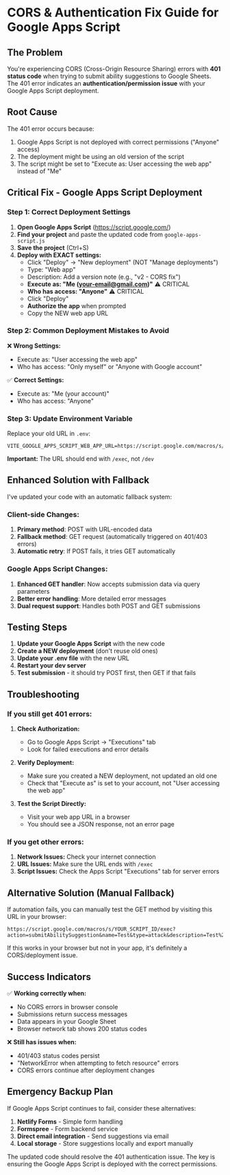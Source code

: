 # CORS & Authentication Fix Guide for Google Apps Script

## The Problem
You're experiencing CORS (Cross-Origin Resource Sharing) errors with **401 status code** when trying to submit ability suggestions to Google Sheets. The 401 error indicates an **authentication/permission issue** with your Google Apps Script deployment.

## Root Cause
The 401 error occurs because:
1. Google Apps Script is not deployed with correct permissions ("Anyone" access)
2. The deployment might be using an old version of the script
3. The script might be set to "Execute as: User accessing the web app" instead of "Me"

## Critical Fix - Google Apps Script Deployment

### Step 1: Correct Deployment Settings

1. **Open Google Apps Script** (https://script.google.com/)
2. **Find your project** and paste the updated code from `google-apps-script.js`
3. **Save the project** (Ctrl+S)
4. **Deploy with EXACT settings:**
   - Click "Deploy" → "New deployment" (NOT "Manage deployments")
   - Type: "Web app"
   - Description: Add a version note (e.g., "v2 - CORS fix")
   - **Execute as: "Me (your-email@gmail.com)"** ⚠️ CRITICAL
   - **Who has access: "Anyone"** ⚠️ CRITICAL
   - Click "Deploy"
   - **Authorize the app** when prompted
   - Copy the NEW web app URL

### Step 2: Common Deployment Mistakes to Avoid

❌ **Wrong Settings:**
- Execute as: "User accessing the web app" 
- Who has access: "Only myself" or "Anyone with Google account"

✅ **Correct Settings:**
- Execute as: "Me (your account)"
- Who has access: "Anyone"

### Step 3: Update Environment Variable

Replace your old URL in `.env`:
```env
VITE_GOOGLE_APPS_SCRIPT_WEB_APP_URL=https://script.google.com/macros/s/YOUR_NEW_SCRIPT_ID/exec
```

**Important:** The URL should end with `/exec`, not `/dev`

## Enhanced Solution with Fallback

I've updated your code with an automatic fallback system:

### Client-side Changes:
1. **Primary method**: POST with URL-encoded data
2. **Fallback method**: GET request (automatically triggered on 401/403 errors)
3. **Automatic retry**: If POST fails, it tries GET automatically

### Google Apps Script Changes:
1. **Enhanced GET handler**: Now accepts submission data via query parameters
2. **Better error handling**: More detailed error messages
3. **Dual request support**: Handles both POST and GET submissions

## Testing Steps

1. **Update your Google Apps Script** with the new code
2. **Create a NEW deployment** (don't reuse old ones)
3. **Update your .env file** with the new URL
4. **Restart your dev server**
5. **Test submission** - it should try POST first, then GET if that fails

## Troubleshooting

### If you still get 401 errors:

1. **Check Authorization:**
   - Go to Google Apps Script → "Executions" tab
   - Look for failed executions and error details

2. **Verify Deployment:**
   - Make sure you created a NEW deployment, not updated an old one
   - Check that "Execute as" is set to your account, not "User accessing the web app"

3. **Test the Script Directly:**
   - Visit your web app URL in a browser
   - You should see a JSON response, not an error page

### If you get other errors:

1. **Network Issues:** Check your internet connection
2. **URL Issues:** Make sure the URL ends with `/exec`
3. **Script Issues:** Check the Apps Script "Executions" tab for server errors

## Alternative Solution (Manual Fallback)

If automation fails, you can manually test the GET method by visiting this URL in your browser:

```
https://script.google.com/macros/s/YOUR_SCRIPT_ID/exec?action=submitAbilitySuggestion&name=Test&type=attack&description=Test%20description&difficulty=easy&submitterName=Test%20User
```

If this works in your browser but not in your app, it's definitely a CORS/deployment issue.

## Success Indicators

✅ **Working correctly when:**
- No CORS errors in browser console
- Submissions return success messages
- Data appears in your Google Sheet
- Browser network tab shows 200 status codes

❌ **Still has issues when:**
- 401/403 status codes persist
- "NetworkError when attempting to fetch resource" errors
- CORS errors continue after deployment changes

## Emergency Backup Plan

If Google Apps Script continues to fail, consider these alternatives:
1. **Netlify Forms** - Simple form handling
2. **Formspree** - Form backend service  
3. **Direct email integration** - Send suggestions via email
4. **Local storage** - Store suggestions locally and export manually

The updated code should resolve the 401 authentication issue. The key is ensuring the Google Apps Script is deployed with the correct permissions.
